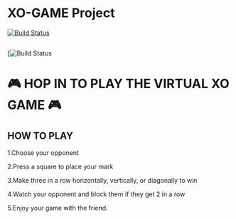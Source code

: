 # XO-GAME Project
[![Build Status](https://travis-ci.org/joemccann/dillinger.svg?branch=master)](https://travis-ci.org/joemccann/dillinger)
## 
[![Build Status](https://thumbs.dreamstime.com/b/tic-tac-toe-xo-game-drawn-chalk-vector-tic-tac-toe-xo-game-drawn-chalk-vector-illustration-105342558.jpg)
# 🎮 HOP IN TO PLAY THE VIRTUAL XO GAME 🎮 #
## HOW TO PLAY
1.Choose your opponent

2.Press a square to place your mark

3.Make three in a row horizontally, vertically, or diagonally to win

4.Watch your opponent and block them if they get 2 in a row

5.Enjoy your game with the friend.
